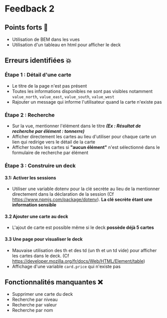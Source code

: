 # Feedback 2

## Points forts :clap:

-   Utilisation de BEM dans les vues
-   Utilisation d'un tableau en html pour afficher le deck

## Erreurs identifiées :boom:

### Étape 1 : Détail d'une carte

-   Le titre de la page n'est pas présent
-   Toutes les informations disponibles ne sont pas visibles notamment `value_north`, `value_east`, `value_south`, `value_west`
-   Rajouter un message qui informe l'utilisateur quand la carte n'existe pas

### Étape 2 : Recherche

-   Sur la vue, mentionner l'élément dans le titre **_(Ex : Résultat de recherche par élément : tonnerre)_**
-   Afficher directement les cartes au lieu d'utiliser pour chaque carte un lien qui redirige vers le détail de la carte
-   Afficher toutes les cartes si **"aucun élément"** n'est sélectionné dans le formulaire de recherche par élément

### Étape 3 : Construire un deck

#### 3.1: Activer les sessions

-   Utiliser une variable dotenv pour la clé secrète au lieu de la mentionner directement dans la déclaration de la session (Cf https://www.npmjs.com/package/dotenv). **La clé secrète étant une information sensible**

#### 3.2 Ajouter une carte au deck

-   L'ajout de carte est possible même si le deck **possède déjà 5 cartes**

#### 3.3 Une page pour visualiser le deck

-   Mauvaise utilisation des th et des td (un th et un td vide) pour afficher les cartes dans le deck. (Cf https://developer.mozilla.org/fr/docs/Web/HTML/Element/table)
-   Affichage d'une variable `card.price` qui n'existe pas

## Fonctionnalités manquantes :x:

-   Supprimer une carte du deck
-   Recherche par niveau
-   Recherche par valeur
-   Recherche par nom
